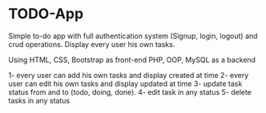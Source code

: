 # TODO-App
Simple to-do app with full authentication system (Signup, login, logout) and crud operations. Display  every user his own tasks.  

Using HTML, CSS, Bootstrap as front-end 
PHP, OOP, MySQL as a backend

1- every user can add his own tasks and display created at time
2- every user can edit his own tasks and display updated at time
3- update task status from and to (todo, doing, done).
4- edit task in any status 
5- delete tasks in any status 